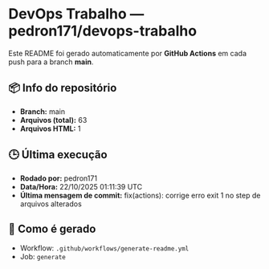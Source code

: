 # DevOps Trabalho — pedron171/devops-trabalho

Este README foi gerado automaticamente por **GitHub Actions** em cada push para a branch **main**.

## 📦 Info do repositório
- **Branch:** main
- **Arquivos (total):** 63
- **Arquivos HTML:** 1

## 🕒 Última execução
- **Rodado por:** pedron171
- **Data/Hora:** 22/10/2025 01:11:39 UTC
- **Última mensagem de commit:** fix(actions): corrige erro exit 1 no step de arquivos alterados

## 🔧 Como é gerado
- Workflow: `.github/workflows/generate-readme.yml`
- Job: `generate`
